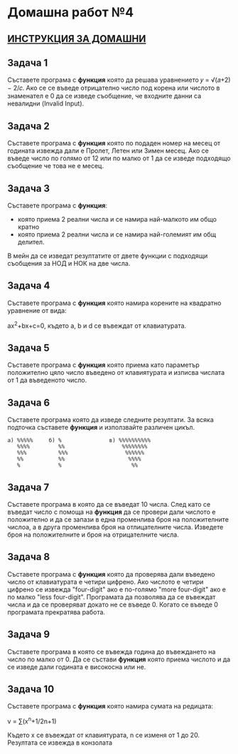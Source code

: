 # Домашна работ №4

## [ИНСТРУКЦИЯ ЗА ДОМАШНИ](README.md)

## Задача 1

Съставете програма с <b>функция</b> която да решава уравнението 𝑦 = √(𝑎+2) − 2/𝑐. Ако се се въведе отрицателно число под корена или числото в знаменател е 0 да се изведе съобщение, че входните данни са невалидни (Invalid Input). 

## Задача 2

Съставете програма с <b>функция</b> която по подаден номер на месец от годината извежда дали е Пролет, Летен или Зимен месец. Ако се въведе число по голямо от 12 или по малко от 1 да се изведе подходящо съобщение че това не е месец. 

## Задача 3

Съставете програма с <b>функция</b>:

- която приема 2 реални числа и се намира най-малкото им общо кратно
- която приема 2 реални числа и се намира най-големият им общ делител. 

В мейн да се изведат резултатите от двете функции с подходящи съобщения за НОД и НОК на две числа.

## Задача 4

Съставете програма с <b>функция</b> която намира корените на квадратно уравнение от вида: 

ax<sup>2</sup>+bx+c=0, където a, b и d се въвеждат от клавиатурата.

## Задача 5

Съставете програма с <b>функция</b> която приема като параметър положително цяло число въведено от клавиятурата и изписва числата от 1 да въведеното число.

## Задача 6

Съставете програма която да изведе следните резултати. За всяка подточка съставете <b>функция</b> и използвайте различен цикъл. 

```
а) %%%%%     б) %               в) %%%%%%%%%% 
   %%%%         %%                  %%%%%%%% 
   %%%          %%%                  %%%%%% 
   %%           %%                    %%%% 
   %            %                      %% 
```     
     
## Задача 7

Съставете програма в която да се въведат 10 числа. След като се въведат число с помоща на <b>функция</b> да се провери дали числото е положително и да се запази в една променлива броя на положителните числоа, а в друга променлива броя на отлицателните числа. Изведете броя на положителните и броя на отрицателните числа. 

## Задача 8

Съставете програма с <b>функция</b> която да проверява дали въведено число от клавиатурата е четири цифрено. Ако числото е четири цифрено се извежда "four-digit" ако е по-голямо "more four-digit" ако е по малко "less four-digit". Програмата да позволява да се въвеждат числа и да се проверяват докато не се въведе 0. Когато се въведе 0 програмата прекратява работа. 

## Задача 9

Съставете програма в която се въвежда година до въвеждането на число по малко от 0. Да се състави <b>функция</b> която приема числото и да се изведе дали годината е високосна или не. 

## Задача 10

Съставете програма с <b>функция</b> която намира сумата на редицата: 

v = ∑(x<sup>n</sup>+1/2n+1)

Където x се въвеждат от клавиятурата, n се изменя от 1 до 20. Резултата се извежда в конзолата
